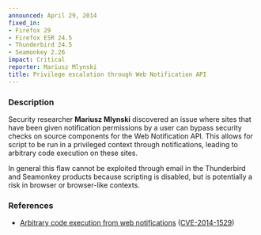 ```yaml
---
announced: April 29, 2014
fixed_in:
- Firefox 29
- Firefox ESR 24.5
- Thunderbird 24.5
- Seamonkey 2.26
impact: Critical
reporter: Mariusz Mlynski
title: Privilege escalation through Web Notification API
---
```


<h3>Description</h3>

<p>Security researcher <strong>Mariusz Mlynski</strong> discovered an issue
where sites that have been given notification permissions by a user can bypass
security checks on source components for the Web Notification API. This allows
for script to be run in a privileged context through notifications, leading to
arbitrary code execution on these sites.
</p>

<p class="note">In general this flaw cannot be exploited through email in the
Thunderbird and Seamonkey products because scripting is disabled, but is
potentially a risk in browser or browser-like contexts.</p>

<h3>References</h3>

<ul>
  <li><a href="https://bugzilla.mozilla.org/show_bug.cgi?id=987003">
       Arbitrary code execution from web notifications</a> (<a href="http://cve.mitre.org/cgi-bin/cvename.cgi?name=CVE-2014-1529" class="ex-ref">CVE-2014-1529</a>)</li>
</ul>



